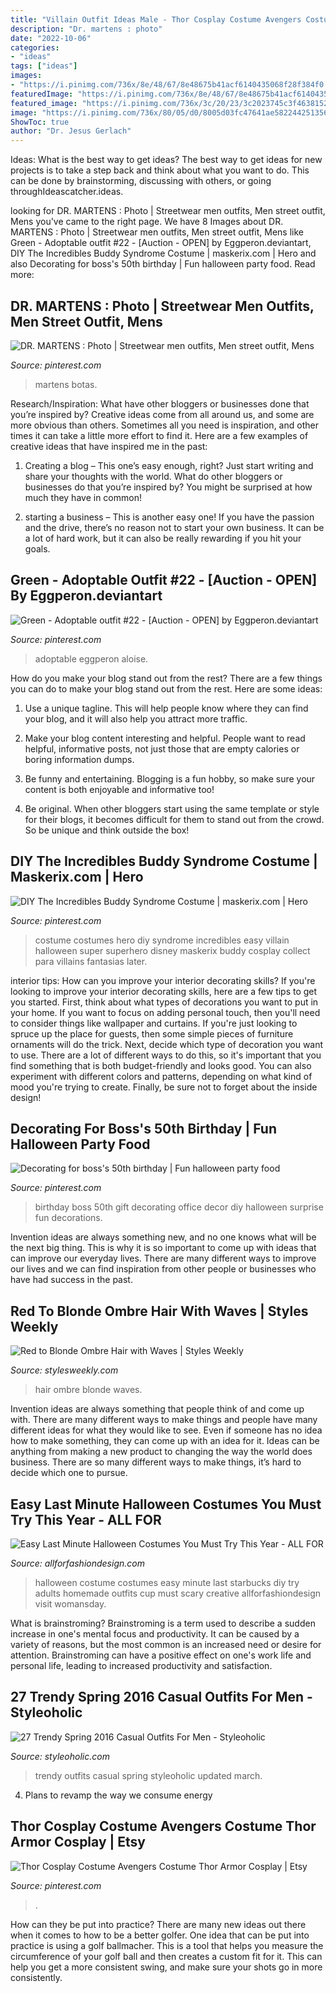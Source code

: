 ```yaml
---
title: "Villain Outfit Ideas Male - Thor Cosplay Costume Avengers Costume Thor Armor Cosplay"
description: "Dr. martens : photo"
date: "2022-10-06"
categories:
- "ideas"
tags: ["ideas"]
images:
- "https://i.pinimg.com/736x/8e/48/67/8e48675b41acf6140435068f28f384f0.jpg"
featuredImage: "https://i.pinimg.com/736x/8e/48/67/8e48675b41acf6140435068f28f384f0.jpg"
featured_image: "https://i.pinimg.com/736x/3c/20/23/3c2023745c3f463815276e7962a71623--doc-martens.jpg"
image: "https://i.pinimg.com/736x/80/05/d0/8005d03fc47641ae582244251356421f--super-hero-costumes-easy-costumes.jpg"
ShowToc: true
author: "Dr. Jesus Gerlach"
---
```



Ideas: What is the best way to get ideas?
The best way to get ideas for new projects is to take a step back and think about what you want to do. This can be done by brainstorming, discussing with others, or going throughIdeascatcher.ideas.

	

		
looking for DR. MARTENS : Photo | Streetwear men outfits, Men street outfit, Mens you've came to the right page. We have 8 Images about DR. MARTENS : Photo | Streetwear men outfits, Men street outfit, Mens like Green - Adoptable outfit #22 - [Auction - OPEN] by Eggperon.deviantart, DIY The Incredibles Buddy Syndrome Costume | maskerix.com | Hero and also Decorating for boss&#039;s 50th birthday | Fun halloween party food. Read more:
		
    
## DR. MARTENS : Photo | Streetwear Men Outfits, Men Street Outfit, Mens

<img loading=lazy src="https://i.pinimg.com/736x/3c/20/23/3c2023745c3f463815276e7962a71623--doc-martens.jpg" onerror="this.onerror=null;this.src='https://tse3.mm.bing.net/th?id=OIP.ca-5ATP2mSpsvUkOX9WhRwHaLX&amp;pid=15.1';" alt="DR. MARTENS : Photo | Streetwear men outfits, Men street outfit, Mens">

_Source: pinterest.com_

>martens botas. 

	

Research/Inspiration: What have other bloggers or businesses done that you’re inspired by?
Creative ideas come from all around us, and some are more obvious than others. Sometimes all you need is inspiration, and other times it can take a little more effort to find it. Here are a few examples of creative ideas that have inspired me in the past: 
1. Creating a blog – This one’s easy enough, right? Just start writing and share your thoughts with the world. What do other bloggers or businesses do that you’re inspired by? You might be surprised at how much they have in common! 

2. starting a business – This is another easy one! If you have the passion and the drive, there’s no reason not to start your own business. It can be a lot of hard work, but it can also be really rewarding if you hit your goals.

    
## Green - Adoptable Outfit #22 - [Auction - OPEN] By Eggperon.deviantart

<img loading=lazy src="https://i.pinimg.com/736x/8e/48/67/8e48675b41acf6140435068f28f384f0.jpg" onerror="this.onerror=null;this.src='https://tse1.mm.bing.net/th?id=OIP.fha1Y66TVynlG8_70KbpRAHaMP&amp;pid=15.1';" alt="Green - Adoptable outfit #22 - [Auction - OPEN] by Eggperon.deviantart">

_Source: pinterest.com_

>adoptable eggperon aloise. 

	

How do you make your blog stand out from the rest?
There are a few things you can do to make your blog stand out from the rest. Here are some ideas: 
1. Use a unique tagline. This will help people know where they can find your blog, and it will also help you attract more traffic.

2. Make your blog content interesting and helpful. People want to read helpful, informative posts, not just those that are empty calories or boring information dumps.

3. Be funny and entertaining. Blogging is a fun hobby, so make sure your content is both enjoyable and informative too!

4. Be original. When other bloggers start using the same template or style for their blogs, it becomes difficult for them to stand out from the crowd. So be unique and think outside the box!


    
## DIY The Incredibles Buddy Syndrome Costume | Maskerix.com | Hero

<img loading=lazy src="https://i.pinimg.com/736x/80/05/d0/8005d03fc47641ae582244251356421f--super-hero-costumes-easy-costumes.jpg" onerror="this.onerror=null;this.src='https://tse4.mm.bing.net/th?id=OIP.B__qDwufXqHM2YO4Z9yWOQHaL7&amp;pid=15.1';" alt="DIY The Incredibles Buddy Syndrome Costume | maskerix.com | Hero">

_Source: pinterest.com_

>costume costumes hero diy syndrome incredibles easy villain halloween super superhero disney maskerix buddy cosplay collect para villains fantasias later. 

	

interior tips: How can you improve your interior decorating skills?
If you're looking to improve your interior decorating skills, here are a few tips to get you started. First, think about what types of decorations you want to put in your home. If you want to focus on adding personal touch, then you'll need to consider things like wallpaper and curtains. If you're just looking to spruce up the place for guests, then some simple pieces of furniture ornaments will do the trick.
Next, decide which type of decoration you want to use. There are a lot of different ways to do this, so it's important that you find something that is both budget-friendly and looks good. You can also experiment with different colors and patterns, depending on what kind of mood you're trying to create. Finally, be sure not to forget about the inside design!

    
## Decorating For Boss&#039;s 50th Birthday | Fun Halloween Party Food

<img loading=lazy src="https://i.pinimg.com/736x/4c/05/e5/4c05e55177cfbfe037df4e70497b06cf--surprise-surprise-dessert-ideas.jpg" onerror="this.onerror=null;this.src='https://tse2.mm.bing.net/th?id=OIP.tezGApVlsAx2G1dCycjBzAHaJ6&amp;pid=15.1';" alt="Decorating for boss&#039;s 50th birthday | Fun halloween party food">

_Source: pinterest.com_

>birthday boss 50th gift decorating office decor diy halloween surprise fun decorations. 

	

Invention ideas are always something new, and no one knows what will be the next big thing. This is why it is so important to come up with ideas that can improve our everyday lives. There are many different ways to improve our lives and we can find inspiration from other people or businesses who have had success in the past.

    
## Red To Blonde Ombre Hair With Waves | Styles Weekly

<img loading=lazy src="https://stylesweekly.com/wp-content/uploads/2014/07/Red-to-Blonde-Ombre-Hair-with-Waves1.jpg" onerror="this.onerror=null;this.src='https://tse4.mm.bing.net/th?id=OIP.mlbsb--R39YzYHjLHHCvcwHaLH&amp;pid=15.1';" alt="Red to Blonde Ombre Hair with Waves | Styles Weekly">

_Source: stylesweekly.com_

>hair ombre blonde waves. 

	

Invention ideas are always something that people think of and come up with. There are many different ways to make things and people have many different ideas for what they would like to see. Even if someone has no idea how to make something, they can come up with an idea for it. Ideas can be anything from making a new product to changing the way the world does business. There are so many different ways to make things, it’s hard to decide which one to pursue.

    
## Easy Last Minute Halloween Costumes You Must Try This Year - ALL FOR

<img loading=lazy src="https://allforfashiondesign.com/wp-content/uploads/2018/10/starbucks-cup-halloween-costume-1531982698-600x900.jpg" onerror="this.onerror=null;this.src='https://tse1.mm.bing.net/th?id=OIP.pRHmaNoF569y1zPVgeVLSQHaLH&amp;pid=15.1';" alt="Easy Last Minute Halloween Costumes You Must Try This Year - ALL FOR">

_Source: allforfashiondesign.com_

>halloween costume costumes easy minute last starbucks diy try adults homemade outfits cup must scary creative allforfashiondesign visit womansday. 

	

What is brainstroming?
Brainstroming is a term used to describe a sudden increase in one's mental focus and productivity. It can be caused by a variety of reasons, but the most common is an increased need or desire for attention. Brainstroming can have a positive effect on one's work life and personal life, leading to increased productivity and satisfaction.

    
## 27 Trendy Spring 2016 Casual Outfits For Men - Styleoholic

<img loading=lazy src="https://i.styleoholic.com/2016/02/trendy-spring-2016-casual-outfits-for-men-11.jpg" onerror="this.onerror=null;this.src='https://tse1.mm.bing.net/th?id=OIP.Av0liWtKpJZWl0oWBT37kQHaLH&amp;pid=15.1';" alt="27 Trendy Spring 2016 Casual Outfits For Men - Styleoholic">

_Source: styleoholic.com_

>trendy outfits casual spring styleoholic updated march. 

	

4. Plans to revamp the way we consume energy 

    
## Thor Cosplay Costume Avengers Costume Thor Armor Cosplay | Etsy

<img loading=lazy src="https://i.pinimg.com/736x/65/62/25/656225504ed73c157f06285f8d4fe27f.jpg" onerror="this.onerror=null;this.src='https://tse1.mm.bing.net/th?id=OIP.ZN4o_H1hFrQBnKTstY2IqQHaN4&amp;pid=15.1';" alt="Thor Cosplay Costume Avengers Costume Thor Armor Cosplay | Etsy">

_Source: pinterest.com_

>. 

	

How can they be put into practice?
There are many new ideas out there when it comes to how to be a better golfer. One idea that can be put into practice is using a golf ballmacher. This is a tool that helps you measure the circumference of your golf ball and then creates a custom fit for it. This can help you get a more consistent swing, and make sure your shots go in more consistently.

